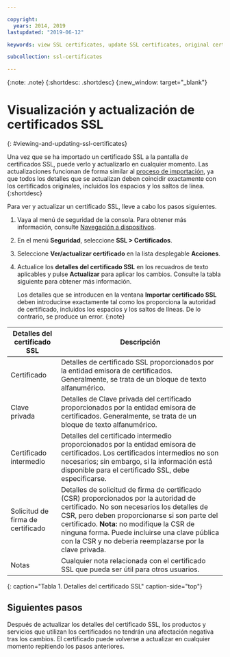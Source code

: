 ```yaml
---

copyright:
  years: 2014, 2019
lastupdated: "2019-06-12"

keywords: view SSL certificates, update SSL certificates, original certificates

subcollection: ssl-certificates

---
```


{:note: .note}
{:shortdesc: .shortdesc}
{:new_window: target="_blank"}

# Visualización y actualización de certificados SSL
{: #viewing-and-updating-ssl-certificates}

Una vez que se ha importado un certificado SSL a la pantalla de certificados SSL, puede verlo y actualizarlo en cualquier momento. Las actualizaciones funcionan de forma similar al [proceso de importación](/docs/infrastructure/ssl-certificates?topic=ssl-certificates-importing-ssl-certificates#importing-ssl-certificates), ya que todos los detalles que se actualizan deben coincidir exactamente con los certificados originales, incluidos los espacios y los saltos de línea.
{:shortdesc}

Para ver y actualizar un certificado SSL, lleve a cabo los pasos siguientes.

1. Vaya al menú de seguridad de la consola. Para obtener más información, consulte [Navegación a dispositivos](/docs/infrastructure/ssl-certificates?topic=virtual-servers-navigating-devices).
2. En el menú **Seguridad**, seleccione **SSL > Certificados**.
3. Seleccione **Ver/actualizar certificado** en la lista desplegable **Acciones**.
4. Actualice los **detalles del certificado SSL** en los recuadros de texto aplicables y pulse **Actualizar** para aplicar los cambios. Consulte la tabla siguiente para obtener más información.

   Los detalles que se introducen en la ventana **Importar certificado SSL** deben introducirse exactamente tal como los proporciona la autoridad de certificado, incluidos los espacios y los saltos de líneas. De lo contrario, se produce un error.
   {:note}

| Detalles del certificado SSL     | Descripción |
| --------------------------- | ----------- |
|Certificado                  | Detalles de certificado SSL proporcionados por la entidad emisora de certificados. Generalmente, se trata de un bloque de texto alfanumérico.|
|Clave privada                  | Detalles de Clave privada del certificado proporcionados por la entidad emisora de certificados. Generalmente, se trata de un bloque de texto alfanumérico.|
|Certificado intermedio     | Detalles del certificado intermedio proporcionados por la entidad emisora de certificados. Los certificados intermedios no son necesarios; sin embargo, si la información está disponible para el certificado SSL, debe especificarse.|
|Solicitud de firma de certificado  | Detalles de solicitud de firma de certificado (CSR) proporcionados por la autoridad de certificado. No son necesarios los detalles de CSR, pero deben proporcionarse si son parte del certificado. **Nota:** no modifique la CSR de ninguna forma. Puede incluirse una clave pública con la CSR y no debería reemplazarse por la clave privada.|
|Notas                        | Cualquier nota relacionada con el certificado SSL que pueda ser útil para otros usuarios.|
{: caption="Tabla 1. Detalles del certificado SSL" caption-side="top"}

## Siguientes pasos

Después de actualizar los detalles del certificado SSL, los productos y servicios que utilizan los certificados no tendrán una afectación negativa tras los cambios. El certificado puede volverse a actualizar en cualquier momento repitiendo los pasos anteriores.
